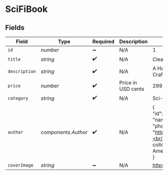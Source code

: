 # SciFiBook


## Fields

| Field                                                                                                                                                                                                   | Type                                                                                                                                                                                                    | Required                                                                                                                                                                                                | Description                                                                                                                                                                                             | Example                                                                                                                                                                                                 |
| ------------------------------------------------------------------------------------------------------------------------------------------------------------------------------------------------------- | ------------------------------------------------------------------------------------------------------------------------------------------------------------------------------------------------------- | ------------------------------------------------------------------------------------------------------------------------------------------------------------------------------------------------------- | ------------------------------------------------------------------------------------------------------------------------------------------------------------------------------------------------------- | ------------------------------------------------------------------------------------------------------------------------------------------------------------------------------------------------------- |
| `id`                                                                                                                                                                                                    | *number*                                                                                                                                                                                                | :heavy_minus_sign:                                                                                                                                                                                      | N/A                                                                                                                                                                                                     | 1                                                                                                                                                                                                       |
| `title`                                                                                                                                                                                                 | *string*                                                                                                                                                                                                | :heavy_check_mark:                                                                                                                                                                                      | N/A                                                                                                                                                                                                     | Clean Code                                                                                                                                                                                              |
| `description`                                                                                                                                                                                           | *string*                                                                                                                                                                                                | :heavy_check_mark:                                                                                                                                                                                      | N/A                                                                                                                                                                                                     | A Handbook of Agile Software Craftsmanship                                                                                                                                                              |
| `price`                                                                                                                                                                                                 | *number*                                                                                                                                                                                                | :heavy_check_mark:                                                                                                                                                                                      | Price in USD cents                                                                                                                                                                                      | 2999                                                                                                                                                                                                    |
| `category`                                                                                                                                                                                              | *string*                                                                                                                                                                                                | :heavy_check_mark:                                                                                                                                                                                      | N/A                                                                                                                                                                                                     | Sci-fi                                                                                                                                                                                                  |
| `author`                                                                                                                                                                                                | *components.Author*                                                                                                                                                                                     | :heavy_check_mark:                                                                                                                                                                                      | N/A                                                                                                                                                                                                     | {<br/>"id": 1,<br/>"name": "Robert C. Martin",<br/>"photo": "https://example.com/photos/robert.jpg",<br/>"biography": "Robert Cecil Martin, colloquially known as \"Uncle Bob\", is an American software engineer..."<br/>} |
| `coverImage`                                                                                                                                                                                            | *string*                                                                                                                                                                                                | :heavy_minus_sign:                                                                                                                                                                                      | N/A                                                                                                                                                                                                     | https://example.com/covers/cleancode.jpg                                                                                                                                                                |